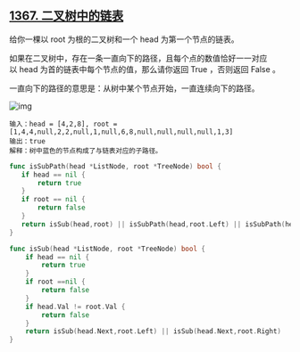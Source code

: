 ## [1367. 二叉树中的链表](https://leetcode.cn/problems/linked-list-in-binary-tree/)

给你一棵以 root 为根的二叉树和一个 head 为第一个节点的链表。

如果在二叉树中，存在一条一直向下的路径，且每个点的数值恰好一一对应以 head 为首的链表中每个节点的值，那么请你返回 True ，否则返回 False 。

一直向下的路径的意思是：从树中某个节点开始，一直连续向下的路径。

![img](https://assets.leetcode-cn.com/aliyun-lc-upload/uploads/2020/02/29/sample_1_1720.png)

```text
输入：head = [4,2,8], root = [1,4,4,null,2,2,null,1,null,6,8,null,null,null,null,1,3]
输出：true
解释：树中蓝色的节点构成了与链表对应的子路径。

```

```go
func isSubPath(head *ListNode, root *TreeNode) bool {
   if head == nil {
       return true
   }
   if root == nil {
       return false
   }
   return isSub(head,root) || isSubPath(head,root.Left) || isSubPath(head,root.Right)
}

func isSub(head *ListNode, root *TreeNode) bool {
    if head == nil {
        return true
    }
    if root ==nil {
        return false
    }
    if head.Val != root.Val {
        return false
    }
    return isSub(head.Next,root.Left) || isSub(head.Next,root.Right)
}
```